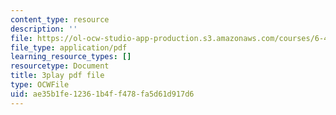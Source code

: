 ```yaml
---
content_type: resource
description: ''
file: https://ol-ocw-studio-app-production.s3.amazonaws.com/courses/6-451-principles-of-digital-communication-ii-spring-2005/ae35b1fe12361b4ff478fa5d61d917d6_YPAbQU7NUZQ.pdf
file_type: application/pdf
learning_resource_types: []
resourcetype: Document
title: 3play pdf file
type: OCWFile
uid: ae35b1fe-1236-1b4f-f478-fa5d61d917d6
---
```

